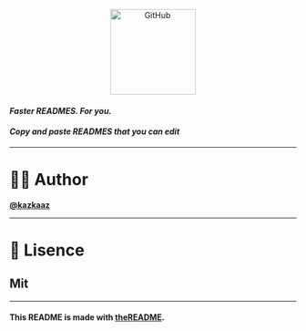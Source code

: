 <p align="center">
  <a href="htps://github.com"><img src="https://media.discordapp.net/attachments/1292489645891911714/1414164631064285234/READMEbanner.png?ex=68c5d331&is=68c481b1&hm=4b57060c1ab540270ea7d62542fc8a1625cb066394c457550f84ac03714d1285&=&format=webp&quality=lossless&width=1768&height=884" alt="GitHub" height="150px"></a>

#### **_Faster READMES. For you._**
#### **_Copy and paste READMES that you can edit_**

---

# 👨‍💻 **Author**

**[@kazkaaz](https://github.com/kazkaaz)**


---


# 📄 **Lisence**

## **Mit**

---

#### This README is made with [theREADME](https://github.com/kazkaaz/theREADME).
